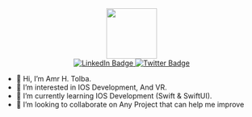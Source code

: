 <div id="header" align="center">
  <img src="https://media.giphy.com/media/M9gbBd9nbDrOTu1Mqx/giphy.gif" width="100"/>
  <div id="badges">
  <a href="https://www.linkedin.com/in/amrel-fiqi/">
    <img src="https://img.shields.io/badge/LinkedIn-blue?style=for-the-badge&logo=linkedin&logoColor=white" alt="LinkedIn Badge"/>
  </a>
  <a href="https://twitter.com/AmrEl_Fiqi">
    <img src="https://img.shields.io/badge/Twitter-blue?style=for-the-badge&logo=twitter&logoColor=white" alt="Twitter Badge"/>
  </a>
</div>
  <img src="https://komarev.com/ghpvc/?username=amrfiqi&style=flat-square&color=blue" alt=""/>
</div>


- 👋 Hi, I’m Amr H. Tolba.
- 👀 I’m interested in IOS Development, And VR.
- 🌱 I’m currently learning IOS Development (Swift & SwiftUI).
- 💞️ I’m looking to collaborate on Any Project that can help me improve

<!---
AmrFiqi/AmrFiqi is a ✨ special ✨ repository because its `README.md` (this file) appears on your GitHub profile.
You can click the Preview link to take a look at your changes.
--->
